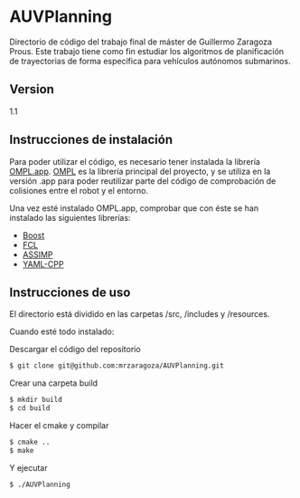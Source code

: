 # AUVPlanning

Directorio de código del trabajo final de máster de Guillermo Zaragoza Prous. Este trabajo tiene como fin estudiar los algoritmos de planificación de trayectorias de forma específica para vehículos autónomos submarinos.

## Version
1.1

## Instrucciones de instalación
Para poder utilizar el código, es necesario tener instalada la librería [OMPL.app]. [OMPL] es la librería principal del proyecto, y se utiliza en la versión .app para poder reutilizar parte del código de comprobación de colisiones entre el robot y el entorno.

Una vez esté instalado OMPL.app, comprobar que con éste se han instalado las siguientes librerías:
- [Boost]
- [FCL]
- [ASSIMP]
- [YAML-CPP]

## Instrucciones de uso
El directorio está dividido en las carpetas /src, /includes y /resources.

Cuando esté todo instalado:

Descargar el código del repositorio
```sh
$ git clone git@github.com:mrzaragoza/AUVPlanning.git
```
Crear una carpeta build
```sh
$ mkdir build
$ cd build
```
Hacer el cmake y compilar
```sh
$ cmake ..
$ make
```
Y ejecutar
```sh
$ ./AUVPlanning
```

[boost]: <http://www.boost.org/>
[fcl]: <https://github.com/flexible-collision-library/fcl>
[assimp]: <http://www.assimp.org/>
[ompl]: <http://ompl.kavrakilab.org>
[OMPL.app]: <http://ompl.kavrakilab.org/download.html>
[YAML-CPP]: <https://github.com/jbeder/yaml-cpp/>
